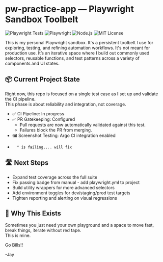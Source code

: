 # pw-practice-app — Playwright Sandbox Toolbelt

![Playwright Tests](https://img.shields.io/badge/Playwright%20Tests-passing-success)
![Playwright](https://img.shields.io/badge/Playwright-%5E1.43.0-green?logo=playwright&style=flat-square)
![Node.js](https://img.shields.io/badge/Node.js-%3E%3D18.x-brightgreen?logo=node.js&style=flat-square)
![MIT License](https://img.shields.io/github/license/jaytremmel/pw-practice-app?style=flat-square)

This is my personal Playwright sandbox. It's a persistent toolbelt I use for exploring, testing, and refining automation workflows. It's not meant for production use. It’s an iterative space where I build out commonly used selectors, reusable functions, and test patterns across a variety of components and UI states.

## 📦 Current Project State

Right now, this repo is focused on a single test case as I set up and validate the CI pipeline.  
This phase is about reliability and integration, not coverage.

- ✅ CI Pipeline: In progress
- ✅ PR Gatekeeping: Configured
  - Pull requests are now automatically validated against this test.
  - Failures block the PR from merging.
- 🖼️ Screenshot Testing: Argo CI integration enabled
-       ^ is failing.... will fix

## 🛣️ Next Steps

- Expand test coverage across the full suite
- Fix passing badge from manual - add playwright.yml to project
- Build utility wrappers for more advanced selectors
- Add environment toggles for dev/staging/prod test targets
- Tighten reporting and alerting on visual regressions

## 🤝 Why This Exists

Sometimes you just need your own playground and a space to move fast, break things, iterate without red tape.  
This is mine.

Go Bills!!

-Jay
